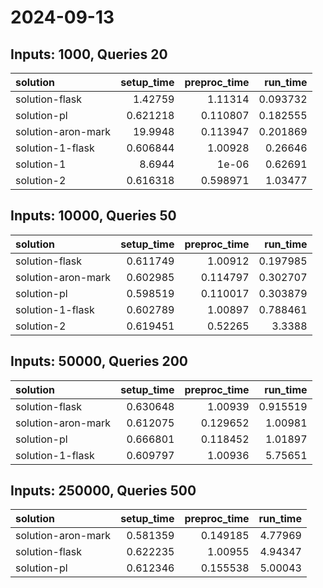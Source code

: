 # 2024-09-13

## Inputs: 1000, Queries 20

| solution           |   setup_time |   preproc_time |   run_time |
|:-------------------|-------------:|---------------:|-----------:|
| solution-flask     |     1.42759  |       1.11314  |   0.093732 |
| solution-pl        |     0.621218 |       0.110807 |   0.182555 |
| solution-aron-mark |    19.9948   |       0.113947 |   0.201869 |
| solution-1-flask   |     0.606844 |       1.00928  |   0.26646  |
| solution-1         |     8.6944   |       1e-06    |   0.62691  |
| solution-2         |     0.616318 |       0.598971 |   1.03477  |

## Inputs: 10000, Queries 50

| solution           |   setup_time |   preproc_time |   run_time |
|:-------------------|-------------:|---------------:|-----------:|
| solution-flask     |     0.611749 |       1.00912  |   0.197985 |
| solution-aron-mark |     0.602985 |       0.114797 |   0.302707 |
| solution-pl        |     0.598519 |       0.110017 |   0.303879 |
| solution-1-flask   |     0.602789 |       1.00897  |   0.788461 |
| solution-2         |     0.619451 |       0.52265  |   3.3388   |

## Inputs: 50000, Queries 200

| solution           |   setup_time |   preproc_time |   run_time |
|:-------------------|-------------:|---------------:|-----------:|
| solution-flask     |     0.630648 |       1.00939  |   0.915519 |
| solution-aron-mark |     0.612075 |       0.129652 |   1.00981  |
| solution-pl        |     0.666801 |       0.118452 |   1.01897  |
| solution-1-flask   |     0.609797 |       1.00936  |   5.75651  |

## Inputs: 250000, Queries 500

| solution           |   setup_time |   preproc_time |   run_time |
|:-------------------|-------------:|---------------:|-----------:|
| solution-aron-mark |     0.581359 |       0.149185 |    4.77969 |
| solution-flask     |     0.622235 |       1.00955  |    4.94347 |
| solution-pl        |     0.612346 |       0.155538 |    5.00043 |
